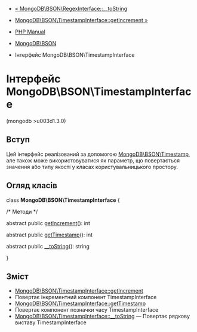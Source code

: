 - [« MongoDB\BSON\RegexInterface::\_\_toString](mongodb-bson-regexinterface.tostring.md)
- [MongoDB\BSON\TimestampInterface::getIncrement »](mongodb-bson-timestampinterface.getincrement.md)

- [PHP Manual](index.md)
- [MongoDB\BSON](book.bson.md)
- Інтерфейс MongoDB\BSON\TimestampInterface

# Інтерфейс MongoDB\BSON\TimestampInterface

(mongodb \>u003d1.3.0)

## Вступ

Цей інтерфейс реалізований за допомогою
[MongoDB\BSON\Timestamp](class.mongodb-bson-timestamp.md), але також
може використовуватися як параметр, що повертається значення або
типу якості у класах користувальницького простору.

## Огляд класів

class **MongoDB\BSON\TimestampInterface** {

/\* Методи \*/

abstract public
[getIncrement](mongodb-bson-timestampinterface.getincrement.md)(): int

abstract public
[getTimestamp](mongodb-bson-timestampinterface.gettimestamp.md)(): int

abstract public
[\_\_toString](mongodb-bson-timestampinterface.tostring.md)(): string

}

## Зміст

- [MongoDB\BSON\TimestampInterface::getIncrement](mongodb-bson-timestampinterface.getincrement.md)
- Повертає інкрементний компонент TimestampInterface
- [MongoDB\BSON\TimestampInterface::getTimestamp](mongodb-bson-timestampinterface.gettimestamp.md)
- Повертає компонент позначки часу TimestampInterface
- [MongoDB\BSON\TimestampInterface::\_\_toString](mongodb-bson-timestampinterface.tostring.md)
— Повертає рядкову виставу TimestampInterface
